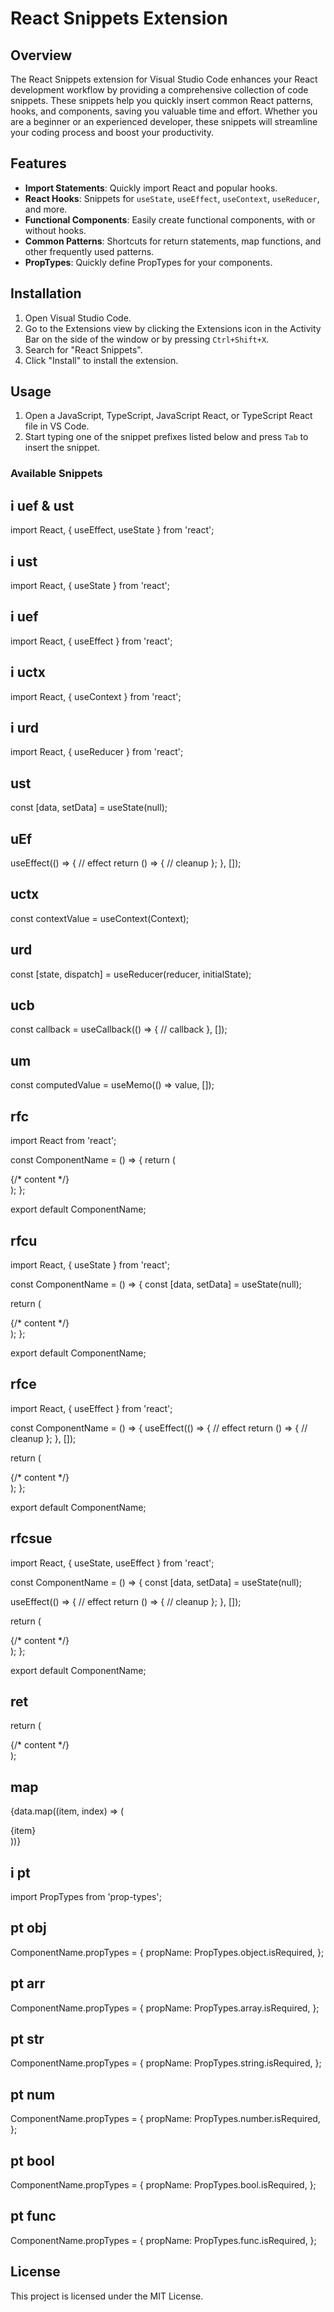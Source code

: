 # React Snippets Extension

## Overview
The React Snippets extension for Visual Studio Code enhances your React development workflow by providing a comprehensive collection of code snippets. These snippets help you quickly insert common React patterns, hooks, and components, saving you valuable time and effort. Whether you are a beginner or an experienced developer, these snippets will streamline your coding process and boost your productivity.

## Features
- **Import Statements**: Quickly import React and popular hooks.
- **React Hooks**: Snippets for `useState`, `useEffect`, `useContext`, `useReducer`, and more.
- **Functional Components**: Easily create functional components, with or without hooks.
- **Common Patterns**: Shortcuts for return statements, map functions, and other frequently used patterns.
- **PropTypes**: Quickly define PropTypes for your components.

## Installation
1. Open Visual Studio Code.
2. Go to the Extensions view by clicking the Extensions icon in the Activity Bar on the side of the window or by pressing `Ctrl+Shift+X`.
3. Search for "React Snippets".
4. Click "Install" to install the extension.

## Usage
1. Open a JavaScript, TypeScript, JavaScript React, or TypeScript React file in VS Code.
2. Start typing one of the snippet prefixes listed below and press `Tab` to insert the snippet.

### Available Snippets


**i uef & ust**<br>
------------------------------------------
import React, { useEffect, useState } from 'react';


**i ust**<br>
------------------------------------------
import React, { useState } from 'react';


**i uef**<br>
------------------------------------------
import React, { useEffect } from 'react';


**i uctx**<br>
------------------------------------------
import React, { useContext } from 'react';


**i urd**<br>
------------------------------------------
import React, { useReducer } from 'react';


**ust**
------------------------------------------
const [data, setData] = useState(null);


**uEf**<br>
------------------------------------------
useEffect(() => {
  // effect
  return () => {
    // cleanup
  };
}, []);


**uctx**<br>
------------------------------------------
const contextValue = useContext(Context);


**urd**<br>
------------------------------------------
const [state, dispatch] = useReducer(reducer, initialState);


**ucb**<br>
------------------------------------------
const callback = useCallback(() => {
  // callback
}, []);


**um**<br>
------------------------------------------
const computedValue = useMemo(() => value, []);


**rfc**<br>
------------------------------------------
import React from 'react';

const ComponentName = () => {
  return (
    <div>
      {/* content */}
    </div>
  );
};

export default ComponentName;


**rfcu**<br>
------------------------------------------
import React, { useState } from 'react';

const ComponentName = () => {
  const [data, setData] = useState(null);

  return (
    <div>
      {/* content */}
    </div>
  );
};

export default ComponentName;


**rfce**<br>
------------------------------------------
import React, { useEffect } from 'react';

const ComponentName = () => {
  useEffect(() => {
    // effect
    return () => {
      // cleanup
    };
  }, []);

  return (
    <div>
      {/* content */}
    </div>
  );
};

export default ComponentName;


**rfcsue**<br>
------------------------------------------
import React, { useState, useEffect } from 'react';

const ComponentName = () => {
  const [data, setData] = useState(null);

  useEffect(() => {
    // effect
    return () => {
      // cleanup
    };
  }, []);

  return (
    <div>
      {/* content */}
    </div>
  );
};

export default ComponentName;


**ret**<br>
------------------------------------------
return (
  <div>
    {/* content */}
  </div>
);


**map**<br>
------------------------------------------
{data.map((item, index) => (
  <div key={index}>{item}</div>
))}


**i pt**<br>
------------------------------------------
import PropTypes from 'prop-types';

**pt obj**<br>
------------------------------------------

ComponentName.propTypes = {
  propName: PropTypes.object.isRequired,
};


**pt arr**<br>
------------------------------------------
ComponentName.propTypes = {
  propName: PropTypes.array.isRequired,
};


**pt str**<br>
------------------------------------------
ComponentName.propTypes = {
  propName: PropTypes.string.isRequired,
};


**pt num**<br>
------------------------------------------
ComponentName.propTypes = {
  propName: PropTypes.number.isRequired,
};


**pt bool**<br>
------------------------------------------
ComponentName.propTypes = {
  propName: PropTypes.bool.isRequired,
};


**pt func**<br>
------------------------------------------
ComponentName.propTypes = {
  propName: PropTypes.func.isRequired,
};


## License
This project is licensed under the MIT License.